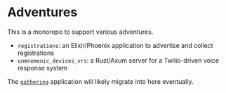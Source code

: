 # Adventures

This is a monorepo to support various adventures.

* `registrations`: an Elixir/Phoenix application to advertise and collect registrations
* `unmnemonic_devices_vrs`: a Rust/Axum server for a Twilio-driven voice response system

The [`gathering`](https://github.com/backspace/adventure-gathering) application
will likely migrate into here eventually.
